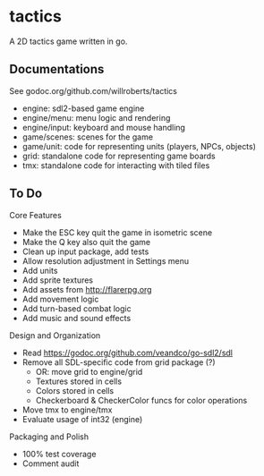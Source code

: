 # tactics

A 2D tactics game written in go.

## Documentations

See godoc.org/github.com/willroberts/tactics
* engine: sdl2-based game engine
* engine/menu: menu logic and rendering
* engine/input: keyboard and mouse handling
* game/scenes: scenes for the game
* game/unit: code for representing units (players, NPCs, objects)
* grid: standalone code for representing game boards
* tmx: standalone code for interacting with tiled files

## To Do

Core Features

* Make the ESC key quit the game in isometric scene
* Make the Q key also quit the game
* Clean up input package, add tests
* Allow resolution adjustment in Settings menu
* Add units
* Add sprite textures
* Add assets from http://flarerpg.org
* Add movement logic
* Add turn-based combat logic
* Add music and sound effects

Design and Organization

* Read https://godoc.org/github.com/veandco/go-sdl2/sdl
* Remove all SDL-specific code from grid package (?)
	* OR: move grid to engine/grid
	* Textures stored in cells
	* Colors stored in cells
	* Checkerboard & CheckerColor funcs for color operations
* Move tmx to engine/tmx
* Evaluate usage of int32 (engine)

Packaging and Polish

* 100% test coverage
* Comment audit
